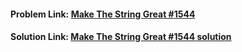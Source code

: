 #### **Problem Link:** [Make The String Great #1544](https://leetcode.com/problems/make-the-string-great/)

#### **Solution Link:** [Make The String Great #1544 solution](https://github.com/heyimvikash/DataStructures-And-Algorithms/blob/7e1dd5857fc07e7b34b992557a045ea1567203d2/02.%20Stack/LeetCode%20Qs/07.%20Make%20The%20String%20Great%20%231544/Solution.java)
